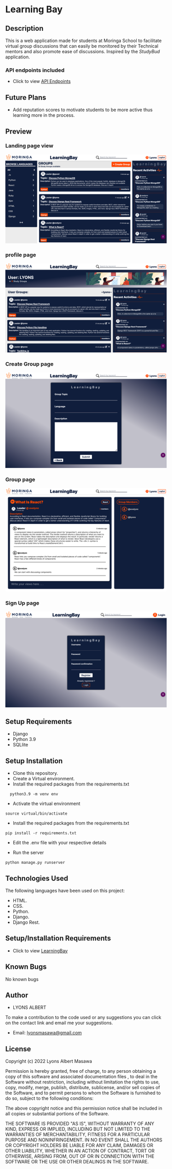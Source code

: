# Learning Bay

## Description
This is a web application made for students at Moringa School to facilitate virtual group discussions that can easily be monitored by their Technical mentors and also promote ease of discussions.
Inspired by the *StudyBud* application.

### API endpoints included
- Click to view <a target="_blank" href="https://learningbay.herokuapp.com/api/">API Endpoints</a>

## Future Plans
- Add reputation scores to motivate students to be more active thus learning more in the process.

## Preview
### Landing page view
<img src="preview/landing.png">

### profile page
<img src="preview/profile.png">

### Create Group page
<img src="preview/create.png">

### Group page
<img src="preview/group.png">

### Sign Up page
<img src="preview/signup.png">

## Setup Requirements

- Django 
- Python 3.9
- SQLlite

## Setup Installation

- Clone this repository.
- Create a Virtual environment.
- Install the required packages from the requirements.txt

```
  python3.9 -m venv env
```

- Activate the virtual environment

```
source virtual/bin/activate
```
- Install the required packages from the requirements.txt

``` 
pip install -r requirements.txt
```

- Edit the .env file with your respective details

- Run the server

```
python manage.py runserver
```

## Technologies Used

The following languages have been used on this project:

- HTML.
- CSS.
- Python.
- Django.
- Django Rest.

## Setup/Installation Requirements

- Click to view <a target="_blank" href="https://learningbay.herokuapp.com/">LearningBay</a>
 
## Known Bugs

No known bugs

## Author
- LYONS ALBERT

To make a contribution to the code used or any suggestions you can click on the contact link and email me your suggestions.

- Email: lyonsmasawa@gmail.com

## License

Copyright (c) 2022 Lyons Albert Masawa

Permission is hereby granted, free of charge, to any person obtaining a copy
of this software and associated documentation files , to deal
in the Software without restriction, including without limitation the rights
to use, copy, modify, merge, publish, distribute, sublicense, and/or sell
copies of the Software, and to permit persons to whom the Software is
furnished to do so, subject to the following conditions:

The above copyright notice and this permission notice shall be included in all
copies or substantial portions of the Software.

THE SOFTWARE IS PROVIDED "AS IS", WITHOUT WARRANTY OF ANY KIND, EXPRESS OR
IMPLIED, INCLUDING BUT NOT LIMITED TO THE WARRANTIES OF MERCHANTABILITY,
FITNESS FOR A PARTICULAR PURPOSE AND NONINFRINGEMENT. IN NO EVENT SHALL THE
AUTHORS OR COPYRIGHT HOLDERS BE LIABLE FOR ANY CLAIM, DAMAGES OR OTHER
LIABILITY, WHETHER IN AN ACTION OF CONTRACT, TORT OR OTHERWISE, ARISING FROM,
OUT OF OR IN CONNECTION WITH THE SOFTWARE OR THE USE OR OTHER DEALINGS IN THE
SOFTWARE.
